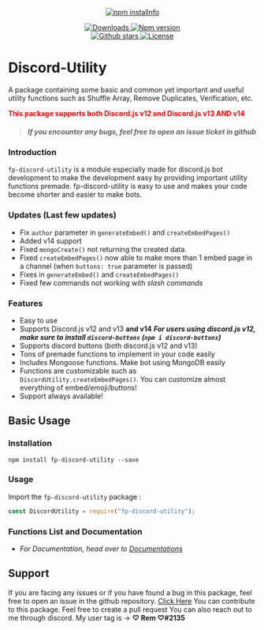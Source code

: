 <div align="center">
    <p>
        <a href="https://nodei.co/npm/fp-discord-utility/"><img src="https://nodei.co/npm/fp-discord-utility.png?downloads=true&stars=true" alt="npm installnfo" /></a>
    </p>
  <p>
    <a href="https://www.npmjs.com/package/fp-discord-utility">
<img src="https://img.shields.io/npm/dt/fp-discord-utility?color=CC3534&logo=npm&style=for-the-badge" alt="Downloads">
</a>

<a href="https://www.npmjs.com/package/fp-discord-utility">
<img src="https://img.shields.io/npm/v/fp-discord-utility?color=red&label=Version&logo=npm&style=for-the-badge" alt="Npm version">
</a>

<br>

<a href="https://github.com/Ronak0020/discord-utility">
<img src="https://img.shields.io/github/stars/Ronak0020/discord-utility?color=333&logo=github&style=for-the-badge" alt="Github stars">
</a>

<a href="https://github.com/Ronak0020/discord-utility/blob/master/LICENSE">
<img src="https://img.shields.io/github/license/Ronak0020/discord-utility?color=6e5494&logo=github&style=for-the-badge" alt="License">
</a>
  </p>
</div>

# Discord-Utility

A package containing some basic and common yet important and useful utility functions such as Shuffle Array, Remove Duplicates, Verification, etc. <p style="color:red">**This package supports both Discord.js v12 and Discord.js v13 AND v14**</p>

> ##### If you encounter any bugs, feel free to open an issue ticket in github

### Introduction

`fp-discord-utility` is a module especially made for discord.js bot development to make the development easy by providing important utility functions premade. fp-discord-utility is easy to use and makes your code become shorter and easier to make bots.

### Updates (Last few updates)
- Fix `author` parameter in `generateEmbed()` and `createEmbedPages()`
- Added v14 support
- Fixed `mongoCreate()` not returning the created data.
- Fixed `createEmbedPages()` now able to make more than 1 embed page in a channel (when `buttons: true` parameter is passed)
- Fixes in `generateEmbed()` and `createEmbedPages()`
- Fixed few commands not working with *slash commands*

### Features

- Easy to use
- Supports Discord.js v12 and v13 **and v14** _**For users using discord.js v12, make sure to install `discord-buttons` (`npm i discord-buttons`)**_
- Supports discord buttons (both discord.js v12 and v13)
- Tons of premade functions to implement in your code easily
- Includes Mongoose functions. Make bot using MongoDB easily
- Functions are customizable such as `DiscordUtility.createEmbedPages()`. You can customize almost everything of embed/emoji/buttons!
- Support always available!

## Basic Usage

### Installation

```npm install fp-discord-utility --save```

### Usage

Import the `fp-discord-utility` package :
```js
const DiscordUtility = require("fp-discord-utility");
```

### Functions List and Documentation

- *For Documentation, head over to [Documentations](Documentation.md#functions-list)*


## Support

If you are facing any issues or if you have found a bug in this package, feel free to open an issue in the github repository. [Click Here](https://github.com/Ronak0020/discord-utility/issues)
You can contribute to this package. Feel free to create a pull request
You can also reach out to me through discord. My user tag is -> **♡ Rem ♡#2135**
